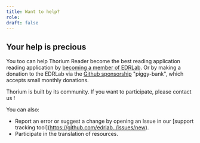 ```yaml
---
title: Want to help?
role:
draft: false
---
```



## Your help is precious

You too can help Thorium Reader become the best reading application
reading application by [becoming a member of
EDRLab](https://www.edrlab.org/become-a-member/). Or by making a
donation to the EDRLab via the [Github
sponsorship](https://github.com/sponsors/edrlab) \"piggy-bank\", which
accepts small monthly donations.

Thorium is built by its community. If you want to participate, please
contact us !

You can also:

-   Report an error or suggest a change by opening an Issue in our
    \[support tracking tool\](https://github.com/edrlab../issues/new).
-   Participate in the translation of resources.
